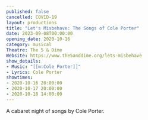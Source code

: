 ```yaml
---
published: false
cancelled: COVID-19
layout: productions
title: "Let's Misbehave: The Songs of Cole Porter"
date: 2023-09-08T00:00:00
opening_date: 2020-10-16
category: musical
Theatre: The 5 & Dime
Website: https://www.the5anddime.org/lets-misbehave
show_details:
- Music: "[[w:Cole Porter]]"
- Lyrics: Cole Porter
showtimes:
- 2020-10-16 20:00:00
- 2020-10-17 20:00:00
- 2020-10-18 14:00:00
---
```

A cabaret night of songs by Cole Porter.
